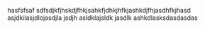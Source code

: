 hasfsfsaf
sdfsdjkfjhskdjfhkjsahkfjdhkjhfkjashkdjfhjasdhfkjhasd
asjdkilasjdlojasdjla jsdjh asldklajsldk jasdlk ashkdlasksdasdasdas